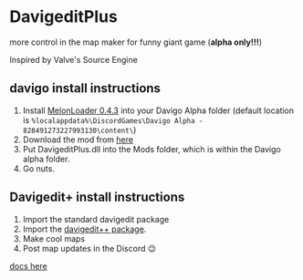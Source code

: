 # DavigeditPlus
 more control in the map maker for funny giant game (**alpha only!!!**)
 
 Inspired by Valve's Source Engine

## davigo install instructions
1. Install [MelonLoader 0.4.3](https://github.com/HerpDerpinstine/MelonLoader/releases/latest/download/MelonLoader.Installer.exe) into your Davigo Alpha folder (default location is `%localappdata%\DiscordGames\Davigo Alpha - 828491273227993130\content\`)
2. Download the mod from [here](https://github.com/SquirrelKiev/DavigeditPlus/releases/latest/download/davigeditplus.dll)
3. Put DavigeditPlus.dll into the Mods folder, which is within the Davigo alpha folder.
4. Go nuts. 
## Davigedit+ install instructions
1. Import the standard davigedit package
2. Import the [davigedit++ package](https://github.com/SquirrelKiev/DavigeditPlus/blob/main/DavigeditPlus.unitypackage). 
3. Make cool maps
4. Post map updates in the Discord 😉

[docs here](https://github.com/SquirrelKiev/DavigeditPlus/wiki)
